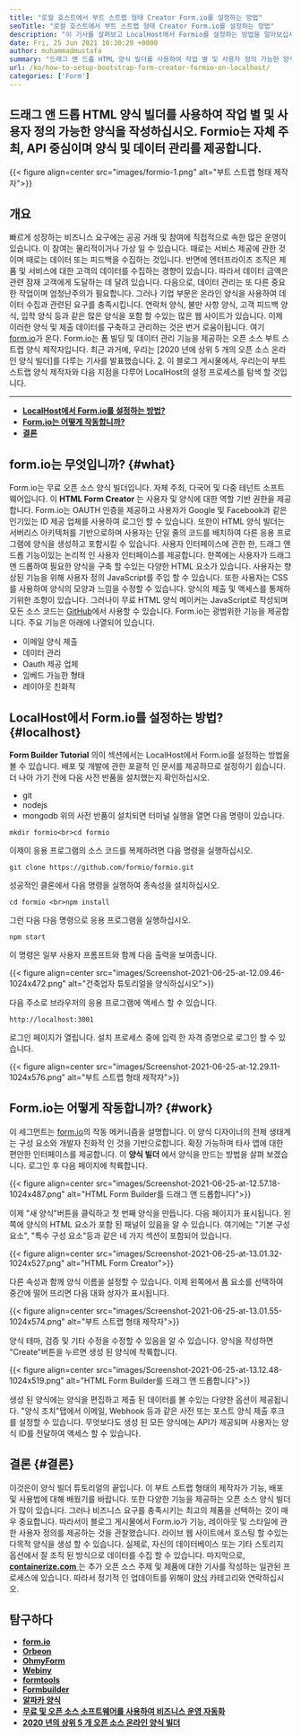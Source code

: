 ```yaml
---
title: "로컬 호스트에서 부트 스트랩 형태 Creator Form.io를 설정하는 방법" 
seoTitle: "로컬 호스트에서 부트 스트랩 형태 Creator Form.io를 설정하는 방법" 
description: "이 기사를 살펴보고 LocalHost에서 Formio를 설정하는 방법을 알아보십시오. 이 부트 스트랩 형태의 제작자는 무료이며 확장 가능하며 타사 통합을 제공합니다." 
date: Fri, 25 Jun 2021 10:30:28 +0000
author: muhammadmustafa
summary: "드래그 앤 드롭 HTML 양식 빌더를 사용하여 작업 별 및 사용자 정의 가능한 양식을 작성하십시오. Formio는 자체 주최, API 중심이며 양식 및 데이터 관리를 제공합니다." 
url: /ko/how-to-setup-bootstrap-form-creator-formio-on-localhost/
categories: ['Form']
---
```


## 드래그 앤 드롭 HTML 양식 빌더를 사용하여 작업 별 및 사용자 정의 가능한 양식을 작성하십시오. Formio는 자체 주최, API 중심이며 양식 및 데이터 관리를 제공합니다.

{{< figure align=center src="images/formio-1.png" alt="부트 스트랩 형태 제작자">}}


## **개요** 
빠르게 성장하는 비즈니스 요구에는 공공 거래 및 참여에 직접적으로 속한 많은 운영이 있습니다. 이 참여는 물리적이거나 가상 일 수 있습니다. 때로는 서비스 제공에 관한 것이며 때로는 데이터 또는 피드백을 수집하는 것입니다. 반면에 엔터프라이즈 조직은 제품 및 서비스에 대한 고객의 데이터를 수집하는 경향이 있습니다. 따라서 데이터 금액은 관련 잠재 고객에게 도달하는 데 달려 있습니다. 다음으로, 데이터 관리는 또 다른 중요한 작업이며 엄청난주의가 필요합니다.
그러나 기업 부문은 온라인 양식을 사용하여 데이터 수집과 관련된 요구를 충족시킵니다. 연락처 양식, 불만 사항 양식, 고객 피드백 양식, 입학 양식 등과 같은 많은 양식을 포함 할 수있는 많은 웹 사이트가 있습니다. 이제 이러한 양식 및 제출 데이터를 구축하고 관리하는 것은 번거 로움이됩니다. 여기 [form.io][1]가 온다. Form.io는 폼 빌딩 및 데이터 관리 기능을 제공하는 오픈 소스 부트 스트랩 양식 제작자입니다. 최근 과거에, 우리는 [2020 년에 상위 5 개의 오픈 소스 온라인 양식 빌더]를 다루는 기사를 발표했습니다. [2]. 이 블로그 게시물에서, 우리는이 부트 스트랩 양식 제작자와 다음 지점을 다루어 LocalHost의 설정 프로세스를 탐색 할 것입니다.
***
* **[LocalHost에서 Form.io를 설정하는 방법?][4]** 
* **[Form.io는 어떻게 작동합니까?][5]** 
* **[결론][6]** 

## form.io는 무엇입니까? {#what}

Form.io는 무료 오픈 소스 양식 빌더입니다. 자체 주최, 다국어 및 다중 테넌트 소프트웨어입니다. 이 **HTML Form Creator** 는 사용자 및 양식에 대한 역할 기반 권한을 제공합니다. Form.io는 OAUTH 인증을 제공하고 사용자가 Google 및 Facebook과 같은 인기있는 ID 제공 업체를 사용하여 로그인 할 수 있습니다. 또한이 HTML 양식 빌더는 서버리스 아키텍처를 기반으로하며 사용자는 단일 줄의 코드를 배치하여 다른 응용 프로그램에 양식을 생성하고 포함시킬 수 있습니다. 사용자 인터페이스에 관한 한, 드래그 앤 드롭 기능이있는 논리적 인 사용자 인터페이스를 제공합니다. 한쪽에는 사용자가 드래그 앤 드롭하여 필요한 양식을 구축 할 수있는 다양한 HTML 요소가 있습니다. 사용자는 향상된 기능을 위해 사용자 정의 JavaScript를 주입 할 수 있습니다. 또한 사용자는 CSS를 사용하여 양식의 모양과 느낌을 수정할 수 있습니다. 양식의 제출 및 액세스를 통제하기위한 조항이 있습니다. 그러나이 무료 HTML 양식 메이커는 JavaScript로 작성되며 모든 소스 코드는 [GitHub][7]에서 사용할 수 있습니다.
Form.io는 광범위한 기능을 제공합니다. 주요 기능은 아래에 나열되어 있습니다.
  * 이메일 양식 제출
  * 데이터 관리
  * Oauth 제공 업체
  * 임베드 가능한 형태
  * 레이아웃 친화적

## LocalHost에서 Form.io를 설정하는 방법? {#localhost}

**Form Builder Tutorial** 의이 섹션에서는 LocalHost에서 Form.io를 설정하는 방법을 볼 수 있습니다. 배포 및 개발에 관한 포괄적 인 문서를 제공하므로 설정하기 쉽습니다.
더 나아 가기 전에 다음 사전 반품을 설치했는지 확인하십시오.
  * git
  * nodejs
  * mongodb
위의 사전 반품이 설치되면 터미널 실행을 열면 다음 명령이 있습니다.
```
mkdir formio<br>cd formio
```
이제이 응용 프로그램의 소스 코드를 복제하려면 다음 명령을 실행하십시오.
```
git clone https://github.com/formio/formio.git
```
성공적인 클론에서 다음 명령을 실행하여 종속성을 설치하십시오.
```
cd formio <br>npm install
```
그런 다음 다음 명령으로 응용 프로그램을 실행하십시오.
```
npm start 
```
이 명령은 일부 사용자 프롬프트와 함께 다음 출력을 보여줍니다.

{{< figure align=center src="images/Screenshot-2021-06-25-at-12.09.46-1024x472.png" alt="건축업자 튜토리얼을 양식하십시오">}}

다음 주소로 브라우저의 응용 프로그램에 액세스 할 수 있습니다.
```
http://localhost:3001 
```
로그인 페이지가 열립니다. 설치 프로세스 중에 입력 한 자격 증명으로 로그인 할 수 있습니다.

{{< figure align=center src="images/Screenshot-2021-06-25-at-12.29.11-1024x576.png" alt="부트 스트랩 형태 제작자">}}


## Form.io는 어떻게 작동합니까? {#work}

이 세그먼트는 [form.io][1]의 작동 메커니즘을 설명합니다. 이 양식 디자이너의 전체 생태계는 구성 요소와 개발자 친화적 인 것을 기반으로합니다. 확장 가능하며 타사 앱에 대한 편안한 인터페이스를 제공합니다. 이 **양식 빌더** 에서 양식을 만드는 방법을 살펴 보겠습니다.
로그인 후 다음 페이지에 착륙합니다.

{{< figure align=center src="images/Screenshot-2021-06-25-at-12.57.18-1024x487.png" alt="HTML Form Builder를 드래그 앤 드롭합니다">}}

이제 "새 양식"버튼을 클릭하고 첫 번째 양식을 만듭니다. 다음 페이지가 표시됩니다. 왼쪽에 양식의 HTML 요소가 포함 된 패널이 있음을 알 수 있습니다. 여기에는 "기본 구성 요소", "특수 구성 요소"등과 같은 네 가지 섹션이 포함되어 있습니다.

{{< figure align=center src="images/Screenshot-2021-06-25-at-13.01.32-1024x527.png" alt="HTML Form Creator">}}

다른 속성과 함께 양식 이름을 설정할 수 있습니다. 이제 왼쪽에서 폼 요소를 선택하여 중간에 떨어 뜨리면 다음 대화 상자가 표시됩니다.

{{< figure align=center src="images/Screenshot-2021-06-25-at-13.01.55-1024x574.png" alt="부트 스트랩 형태 제작자">}}

양식 테마, 검증 및 기타 수정을 수정할 수 있음을 알 수 있습니다. 양식을 작성하면 "Create"버튼을 누르면 생성 된 양식에 착륙합니다.

{{< figure align=center src="images/Screenshot-2021-06-25-at-13.12.48-1024x519.png" alt="HTML Form Builder를 드래그 앤 드롭합니다">}}

생성 된 양식에는 양식을 편집하고 제출 된 데이터를 볼 수있는 다양한 옵션이 제공됩니다. "양식 조치"탭에서 이메일, Webhook 등과 같은 사전 또는 포스트 양식 제출 후크를 설정할 수 있습니다. 무엇보다도 생성 된 모든 양식에는 API가 제공되며 사용자는 양식 ID를 전달하여 액세스 할 수 있습니다.

## 결론 {#결론}

이것은이 양식 빌더 튜토리얼의 끝입니다. 이 부트 스트랩 형태의 제작자가 기능, 배포 및 사용법에 대해 배웠기를 바랍니다. 또한 다양한 기능을 제공하는 오픈 소스 양식 빌더가 많이 있습니다. 그러나 비즈니스 요구를 충족시키는 최고의 제품을 선택하는 것이 매우 중요합니다. 따라서이 블로그 게시물에서 Form.io가 기능, 레이아웃 및 스타일에 관한 사용자 정의를 제공하는 것을 관찰했습니다. 라이브 웹 사이트에서 호스팅 할 수있는 다목적 양식을 생성 할 수 있습니다. 실제로, 자신의 데이터베이스 또는 기타 스토리지 옵션에서 잘 조직 된 방식으로 데이터를 수집 할 수 있습니다.
마지막으로, [ **containerize.com** ][8]는 추가 오픈 소스 주제 및 제품에 대한 기사를 작성하는 일관된 프로세스에 있습니다. 따라서 정기적 인 업데이트를 위해이 [양식][9] 카테고리와 연락하십시오.

## 탐구하다
* **[form.io][1]** 
* **[Orbeon][10]** 
* **[OhmyForm][11]** 
* **[Webiny][12]** 
* **[formtools][13]** 
* **[Formbuilder][14]** 
* **[알파카 양식][15]** 
* [ **무료 및 오픈 소스 소프트웨어를 사용하여 비즈니스 운영 자동화** ][16]
* [ **2020 년의 상위 5 개 오픈 소스 온라인 양식 빌더** ][2]



[1]: https://products.containerize.com/form/formio/
[2]: https://blog.containerize.com/form/top-5-open-source-online-form-builders-in-year-2020/
[3]: #what
[4]: #localhost
[5]: #work
[6]: #Conclusion
[7]: https://github.com/formio/formio
[8]: https://www.containerize.com/
[9]: https://products.containerize.com/form/
[10]: https://products.containerize.com/form/orbeon/
[11]: https://products.containerize.com/form/ohmyform/
[12]: https://products.containerize.com/form/webiny/
[13]: https://products.containerize.com/form/formtools/
[14]: https://products.containerize.com/form/formbuilder/
[15]: https://products.containerize.com/form/alpaca/
[16]: https://blog.containerize.com/blogging/automate-business-operations-using-open-source-software/
